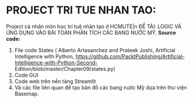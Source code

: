 # PROJECT TRI TUE NHAN TAO: 
Project cá nhân môn học trí tuệ nhân tạo ở HCMUTE|n
ĐỀ TÀI: LOGIC VÀ ỨNG DỤNG VÀO BÀI TOÁN PHÂN TÍCH CÁC BANG NƯỚC MỸ.
**Source code:** 
1. File code States (
Alberto Artasanchez and Prateek Joshi, Artificial Intelligence with Python,
https://github.com/PacktPublishing/Artificial-Intelligence-with-Python-Second-
Edition/blob/master/Chapter09/states.py)
2. Code GUI
3. Code web trên nền tảng Streamlit
4. Và các file liên quan để tạo bản đồ các bang nước Mỹ dựa trên thư viện Basemap.
